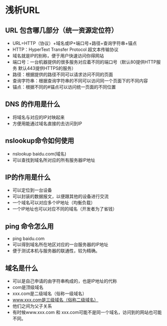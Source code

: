 # 浅析URL
## URL 包含哪几部分（统一资源定位符）
* URL=HTTP（协议）+域名或IP+端口号+路径+查询字符串+锚点
* HTTP：HyperText Transfer Protocol 超文本传输协议
* 域名就是IP的别称，便于用户快速访问你得网站
* 端口号：一台机器提供的很多服务对应着不同的端口号（默认80提供HTTP服务 默认443提供HTTPS的服务）
* 路径：根据提供的路径不同可以请求访问不同的页面
* 查询字符串：根据查询字符串的不同可以访问同一个页面下的不同内容
* 锚点：根据不同的#锚点可以访问统一页面的不同位置

## DNS 的作用是什么
* 将域名与对应的IP对映起来
* 方便用能通过域名直接的去访问到IP

## nslookup命令如何使用
* nslookup baidu.com(域名)
* 可以查找到域名所对应的所有服务器IP地址

## IP的作用是什么
* 可以定位到一台设备
* 可以封装的数据报文，以便跟其他的设备进行交流
* 一个域名可以对应多个IP地址（均衡负载）
* 一个IP地址也可以对应不同的域名（开发者为了省钱）

## ping 命令怎么用
* ping baidu.com
* 可以得到域名所在地区对应的一台服务器的IP地址
* 便于测试本机与服务器的联通性，较为精确。

## 域名是什么
* 可以是自己申请的由字符串构成的，也是IP地址的代称
* com是顶级域名
* xxx.com是二级域名（俗称一级域名）
* www.xxx.com是三级域名（俗称二级域名）
* 他们之间为父子关系
* 有时候www.xxx.com 和 xxx.com可能不是同一个域名，访问到的网站也可能不同。
